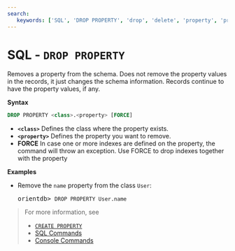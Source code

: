 ```yaml
---
search:
   keywords: ['SQL', 'DROP PROPERTY', 'drop', 'delete', 'property', 'properties']
---
```


# SQL - `DROP PROPERTY`

Removes a property from the schema.  Does not remove the property values in the records, it just changes the schema information.  Records continue to have the property values, if any.

**Syntax**

```sql
DROP PROPERTY <class>.<property> [FORCE]
```

- **`<class>`** Defines the class where the property exists.
- **`<property>`** Defines the property you want to remove.
- **FORCE** In case one or more indexes are defined on the property, the command will throw an exception. Use FORCE to drop indexes together with the property

**Examples**

- Remove the `name` property from the class `User`:

  <pre>
  orientdb> <code class="lang-sql userinput">DROP PROPERTY User.name</code>
  </pre>


>For more information, see
>- [`CREATE PROPERTY`](SQL-Create-Property.md)
>- [SQL Commands](SQL.md)
>- [Console Commands](../console/Console-Commands.md)
